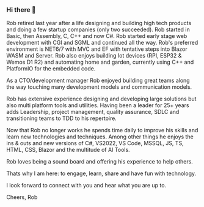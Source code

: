 ### Hi there 👋

Rob retired last year after a life designing and building high tech products and doing a few startup companies (only two succeeded). Rob started in Basic, then Assembly, C, C++ and now C#. Rob started early stage web development with CGI and SGML and continued all the way. Rob's preferred environment is NET6/7 with MVC and EF with tentative steps into Blazor WASM and Server. Rob also enjoys building Iot devices (RPI, ESP32 & Wemos D1 R2) and automating home and garden, currently using C++ and PlatformIO for the embedded code.

As a CTO/development manager Rob enjoyed building great teams along the way touching many development models and communication models.

Rob has extensive experience designing and developing large solutions but also multi platform tools and utilities. Having been a leader for 25+ years adds Leadership, project management, quality assurance, SDLC and transitioning teams to TDD to his repertoire.

Now that Rob no longer works he spends time daily to improve his skills and learn new technologies and techniques. Among other things he enjoys the ins & outs and new versions of C#, VS2022, VS Code, MSSQL, JS, TS, HTML, CSS, Blazor and the multitude of AI Tools.

Rob loves being a sound board and offering his experience to help others.

Thats why I am here: to engage, learn, share and have fun with technology.

I look forward to connect with you and hear what you are up to.

Cheers,
Rob

<!--
**RobDeVoer/RobDeVoer** is a ✨ _special_ ✨ repository because its `README.md` (this file) appears on your GitHub profile.

Here are some ideas to get you started:

- 🔭 I’m currently working on ...
- 🌱 I’m currently learning ...
- 👯 I’m looking to collaborate on ...
- 🤔 I’m looking for help with ...
- 💬 Ask me about ...
- 📫 How to reach me: ...
- 😄 Pronouns: ...
- ⚡ Fun fact: ...
-->


